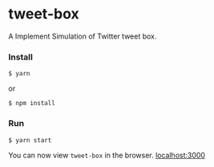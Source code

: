 # tweet-box
A Implement Simulation of Twitter tweet box.


### Install
```shell
$ yarn
```
or
```shell
$ npm install
```

### Run
```shell
$ yarn start
```

You can now view `tweet-box` in the browser. [localhost:3000](http://localhost:3000/)

